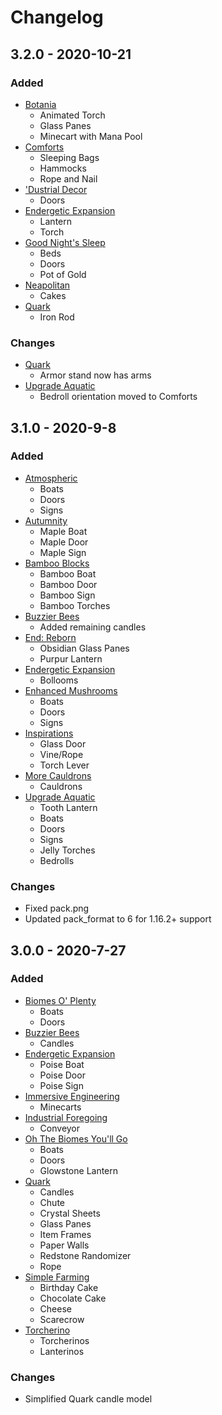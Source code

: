 # Changelog

## 3.2.0 - 2020-10-21
### Added
- [Botania](https://www.curseforge.com/minecraft/mc-mods/botania)
    - Animated Torch
    - Glass Panes
    - Minecart with Mana Pool
- [Comforts](https://www.curseforge.com/minecraft/mc-mods/comforts)
    - Sleeping Bags
    - Hammocks
    - Rope and Nail
- ['Dustrial Decor](https://www.curseforge.com/minecraft/mc-mods/dustrial-decor)
    - Doors
- [Endergetic Expansion](https://www.curseforge.com/minecraft/mc-mods/endergetic)
    - Lantern
    - Torch
- [Good Night's Sleep](https://www.curseforge.com/minecraft/mc-mods/good-nights-sleep)
    - Beds
    - Doors
    - Pot of Gold
- [Neapolitan](https://www.curseforge.com/minecraft/mc-mods/neapolitan)
    - Cakes
- [Quark](https://www.curseforge.com/minecraft/mc-mods/quark)
    - Iron Rod
### Changes
- [Quark](https://www.curseforge.com/minecraft/mc-mods/quark)
    - Armor stand now has arms
- [Upgrade Aquatic](https://www.curseforge.com/minecraft/mc-mods/upgrade-aquatic)
    - Bedroll orientation moved to Comforts

## 3.1.0 - 2020-9-8
### Added
- [Atmospheric](https://www.curseforge.com/minecraft/mc-mods/atmospheric)
    - Boats
    - Doors
    - Signs
- [Autumnity](https://www.curseforge.com/minecraft/mc-mods/autumnity)
    - Maple Boat
    - Maple Door
    - Maple Sign
- [Bamboo Blocks](https://www.curseforge.com/minecraft/mc-mods/bamboo-blocks)
    - Bamboo Boat
    - Bamboo Door
    - Bamboo Sign
    - Bamboo Torches
- [Buzzier Bees](https://www.curseforge.com/minecraft/mc-mods/buzzier-bees)
    - Added remaining candles
- [End: Reborn](https://www.curseforge.com/minecraft/mc-mods/end-reborn)
    - Obsidian Glass Panes
    - Purpur Lantern
- [Endergetic Expansion](https://www.curseforge.com/minecraft/mc-mods/endergetic)
    - Bollooms
- [Enhanced Mushrooms](https://www.curseforge.com/minecraft/mc-mods/enhanced-mushrooms)
    - Boats
    - Doors
    - Signs
- [Inspirations](https://www.curseforge.com/minecraft/mc-mods/inspirations)
    - Glass Door
    - Vine/Rope
    - Torch Lever
- [More Cauldrons](https://www.curseforge.com/minecraft/mc-mods/more-cauldrons)
    - Cauldrons
- [Upgrade Aquatic](https://www.curseforge.com/minecraft/mc-mods/upgrade-aquatic)
    - Tooth Lantern
    - Boats
    - Doors
    - Signs
    - Jelly Torches
    - Bedrolls
### Changes
- Fixed pack.png
- Updated pack_format to 6 for 1.16.2+ support

## 3.0.0 - 2020-7-27
### Added
- [Biomes O' Plenty](https://www.curseforge.com/minecraft/mc-mods/biomes-o-plenty)
    - Boats
    - Doors
- [Buzzier Bees](https://www.curseforge.com/minecraft/mc-mods/buzzier-bees)
    - Candles
- [Endergetic Expansion](https://www.curseforge.com/minecraft/mc-mods/endergetic)
    - Poise Boat
    - Poise Door
    - Poise Sign
- [Immersive Engineering](https://www.curseforge.com/minecraft/mc-mods/immersive-engineering)
    - Minecarts
- [Industrial Foregoing](https://www.curseforge.com/minecraft/mc-mods/industrial-foregoing)
    - Conveyor
- [Oh The Biomes  You'll Go](https://www.curseforge.com/minecraft/mc-mods/oh-the-biomes-youll-go)
    - Boats
    - Doors
    - Glowstone Lantern
- [Quark](https://www.curseforge.com/minecraft/mc-mods/quark)
    - Candles
    - Chute
    - Crystal Sheets
    - Glass Panes
    - Item Frames
    - Paper Walls
    - Redstone Randomizer
    - Rope
- [Simple Farming](https://www.curseforge.com/minecraft/mc-mods/simple-farming)
    - Birthday Cake
    - Chocolate Cake
    - Cheese
    - Scarecrow
- [Torcherino](https://www.curseforge.com/minecraft/mc-mods/torcherino)
    - Torcherinos
    - Lanterinos
### Changes
- Simplified Quark candle model
